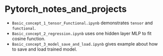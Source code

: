 # Pytorch_notes_and_projects
- `Basic_concept_1_tensor_Functional.ipynb` demonstrates `tensor` and `functional`.
- `Basic_concept_2_regression.ipynb` uses one hidden layer MLP to fit cosine function.
- `Basic_concept_3_model_save_and_load.ipynb` gives example about how to save and load trained model.
